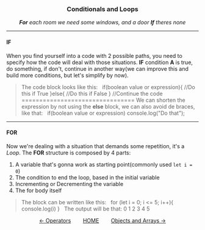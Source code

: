 ### <div align="center">Conditionals and Loops</div>
<div align="center"><i><b>For</b> each room we need some windows, and a door <b>If</b> theres none</i></div>
</div>

---

#### IF

When you find yourself into a code with 2 possible paths, you need to specify how the code will deal with those situations. **IF** condition **A** is true, do something, if don't, continue in another way(we can improve this and build more conditions, but let's simplify by now).


>The code block looks like this:
&nbsp;
if(boolean value or expression){
    //Do this if True
}else{
    //Do this if False
}
//Continue the code
&nbsp;
================================
We can shorten the expression by not using the **else** block, we can also avoid de braces, like that:
&nbsp;
if(boolean value or expression) console.log("Do that");
&nbsp;

---

#### FOR

Now we're dealing with a situation that demands some repetition, it's a *Loop*. The **FOR** structure is composed by 4 parts:

1. A variable that's gonna work as starting point(commonly used `let i = 0`)
2. The condition to end the loop, based in the initial variable
3. Incrementing or Decrementing the variable
4. The for body itself

>The block can be written like this:
&nbsp;
for (let i = 0; i <= 5; i++){
console.log(i)
}
&nbsp;
The output will be that:
0
1
2
3
4
5



<p align="center"><a href="operators.md">&#8592;&nbsp;Operators</a>&nbsp;&nbsp;&nbsp;&nbsp;&nbsp;&nbsp;&nbsp;&nbsp;<a href="README.md">HOME</a>&nbsp;&nbsp;&nbsp;&nbsp;&nbsp;&nbsp;&nbsp;&nbsp;<a href="../Fantastic%20Objects/objects_and_arrays.md">Objects and Arrays&nbsp;&#8594;</a></p>
